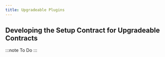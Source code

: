 ```yaml
---
title: Upgradeable Plugins
---
```


## Developing the Setup Contract for Upgradeable Contracts

:::note
To Do
:::

